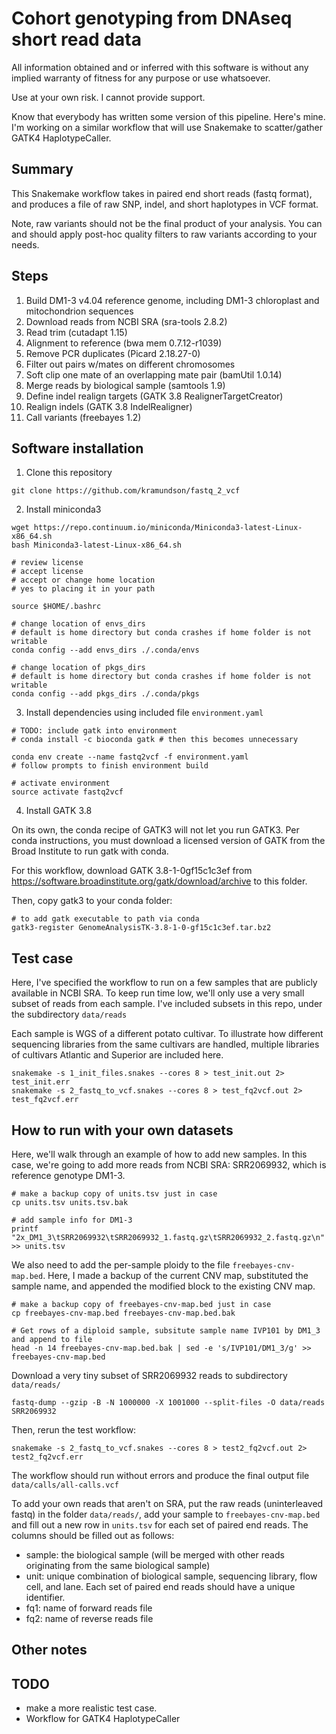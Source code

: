 # Cohort genotyping from DNAseq short read data

All information obtained and or inferred with this software is without any implied
warranty of fitness for any purpose or use whatsoever.

Use at your own risk. I cannot provide support.

Know that everybody has written some version of this pipeline. Here's mine.
I'm working on a similar workflow that will use Snakemake to scatter/gather GATK4 HaplotypeCaller.

## Summary

This Snakemake workflow takes in paired end short reads (fastq format), and produces a
file of raw SNP, indel, and short haplotypes in VCF format. 

Note, raw variants should not be the final product of your analysis. 
You can and should apply post-hoc quality filters to raw variants according to your needs.

## Steps

1. Build DM1-3 v4.04 reference genome, including DM1-3 chloroplast and mitochondrion sequences
2. Download reads from NCBI SRA (sra-tools 2.8.2)
3. Read trim (cutadapt 1.15)
4. Alignment to reference (bwa mem 0.7.12-r1039)
5. Remove PCR duplicates (Picard 2.18.27-0)
6. Filter out pairs w/mates on different chromosomes
7. Soft clip one mate of an overlapping mate pair (bamUtil 1.0.14)
8. Merge reads by biological sample (samtools 1.9)
9. Define indel realign targets (GATK 3.8 RealignerTargetCreator)
10. Realign indels (GATK 3.8 IndelRealigner)
11. Call variants (freebayes 1.2)

## Software installation

1. Clone this repository

```
git clone https://github.com/kramundson/fastq_2_vcf
```

2. Install miniconda3

```
wget https://repo.continuum.io/miniconda/Miniconda3-latest-Linux-x86_64.sh
bash Miniconda3-latest-Linux-x86_64.sh

# review license
# accept license
# accept or change home location
# yes to placing it in your path

source $HOME/.bashrc

# change location of envs_dirs
# default is home directory but conda crashes if home folder is not writable
conda config --add envs_dirs ./.conda/envs

# change location of pkgs_dirs
# default is home directory but conda crashes if home folder is not writable
conda config --add pkgs_dirs ./.conda/pkgs
```

3. Install dependencies using included file ```environment.yaml```

```
# TODO: include gatk into environment
# conda install -c bioconda gatk # then this becomes unnecessary

conda env create --name fastq2vcf -f environment.yaml
# follow prompts to finish environment build

# activate environment
source activate fastq2vcf
```

4. Install GATK 3.8

On its own, the conda recipe of GATK3 will not let you run GATK3. 
Per conda instructions, you must download a licensed version of GATK from the Broad
Institute to run gatk with conda.

For this workflow, download GATK 3.8-1-0gf15c1c3ef from
https://software.broadinstitute.org/gatk/download/archive to this folder.

Then, copy gatk3 to your conda folder:

```
# to add gatk executable to path via conda
gatk3-register GenomeAnalysisTK-3.8-1-0-gf15c1c3ef.tar.bz2
```

## Test case

Here, I've specified the workflow to run on a few samples that are publicly available in
NCBI SRA. To keep run time low, we'll only use a very small subset of reads from each
sample. I've included subsets in this repo, under the subdirectory ```data/reads```

Each sample is WGS of a different potato cultivar. To illustrate how different sequencing
libraries from the same cultivars are handled, multiple libraries of cultivars Atlantic
and Superior are included here.

```
snakemake -s 1_init_files.snakes --cores 8 > test_init.out 2> test_init.err
snakemake -s 2_fastq_to_vcf.snakes --cores 8 > test_fq2vcf.out 2> test_fq2vcf.err
```

## How to run with your own datasets

Here, we'll walk through an example of how to add new samples. In this case, we're going
to add more reads from NCBI SRA: SRR2069932, which is reference genotype DM1-3.

```
# make a backup copy of units.tsv just in case
cp units.tsv units.tsv.bak

# add sample info for DM1-3
printf "2x_DM1_3\tSRR2069932\tSRR2069932_1.fastq.gz\tSRR2069932_2.fastq.gz\n" >> units.tsv
```

We also need to add the per-sample ploidy to the file ```freebayes-cnv-map.bed```.
Here, I made a backup of the current CNV map, substituted the sample name, and
appended the modified block to the existing CNV map.

```
# make a backup copy of freebayes-cnv-map.bed just in case
cp freebayes-cnv-map.bed freebayes-cnv-map.bed.bak

# Get rows of a diploid sample, subsitute sample name IVP101 by DM1_3 and append to file
head -n 14 freebayes-cnv-map.bed.bak | sed -e 's/IVP101/DM1_3/g' >> freebayes-cnv-map.bed
```

Download a very tiny subset of SRR2069932 reads to subdirectory ```data/reads/```

```
fastq-dump --gzip -B -N 1000000 -X 1001000 --split-files -O data/reads SRR2069932
```

Then, rerun the test workflow:

```
snakemake -s 2_fastq_to_vcf.snakes --cores 8 > test2_fq2vcf.out 2> test2_fq2vcf.err
```

The workflow should run without errors and produce the final output file ```data/calls/all-calls.vcf```

To add your own reads that aren't on SRA, put the raw reads (uninterleaved fastq) in the
folder ```data/reads/```, add your sample to ```freebayes-cnv-map.bed``` and  fill out a
new row in ```units.tsv``` for each set of paired end reads.
The columns should be filled out as follows:

 * sample: the biological sample (will be merged with other reads originating from the same biological sample)
 * unit: unique combination of biological sample, sequencing library, flow cell, and lane. Each set of paired end reads should have a unique identifier.
 * fq1: name of forward reads file
 * fq2: name of reverse reads file

## Other notes

## TODO
 * make a more realistic test case.
 * Workflow for GATK4 HaplotypeCaller
